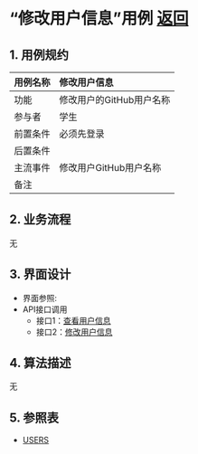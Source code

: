 # “修改用户信息”用例 [返回](../../README.md)
## 1. 用例规约

|用例名称|修改用户信息|
|-------|:-------------|
|功能|修改用户的GitHub用户名称|
|参与者|学生|
|前置条件|必须先登录|
|后置条件| |
|主流事件|修改用户GitHub用户名称 |
|备注| |

## 2. 业务流程
无

## 3. 界面设计
- 界面参照: 
- API接口调用
    - 接口1：[查看用户信息](../jiekou/查看用户信息.md)
    - 接口2：[修改用户信息](../jiekou/修改用户信息.md)
    
## 4. 算法描述
无
    
## 5. 参照表
- [USERS](../../数据库设计.md/#USERS)
